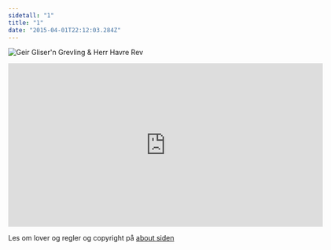 ```yaml
---
sidetall: "1"
title: "1"
date: "2015-04-01T22:12:03.284Z"
---
```



![Geir Gliser'n Grevling & Herr Havre Rev](./DSC_0065_Hyper.png)

<!-- kommentar -->

<iframe src="https://docs.google.com/forms/d/e/1FAIpQLSdaU1qxlU76iRXUClnxtVycECOt0wqjnCQ8tT6mIzPJxbwDUg/viewform?embedded=true" width="640" height="333" frameborder="0" marginheight="0" marginwidth="0">Loading...</iframe>


<!-- ##Her er dine tegninger:

![XX_side_x_](./x.png)

![XX_side_x_](./x.png)

![XX_side_x_](./x.png)


##Tusen takk
for at du var dugnadsdeltager og lastet opp en tegning til vår felles [Gatsby barnebokbutikk](https://www.gatsbyjs.org/tutorial/).

Hilsen Lillian 🦄 og Ola 😺 i laboraturiet i det bittelille Hvite Hus på Rodeløkka, Oslo, Norway, Earth, next to Venus.

Last opp en tegning til, men husk at Lillian 🦄 og Ola 😺 må lime inn tegningen din før den blir synlig på internett.


<iframe src="https://docs.google.com/forms/d/e/1FAIpQLSdaU1qxlU76iRXUClnxtVycECOt0wqjnCQ8tT6mIzPJxbwDUg/viewform?embedded=true" width="640" height="668" frameborder="0" marginheight="0" marginwidth="0">Loading...</iframe>
-->
Les om lover og regler og copyright
på [about siden](/about/)

<!--
His clothes were very dirty; and as he slept in the day-time, he always went to bed in his boots. And the bed which he went to bed in, was generally Herr Havre Rev.


Now Geir "Gliser'n" Grevling did occasionally eat rabbit-pie; but it was only very little young ones occasionally, when other food was really scarce. He was friendly with gamle bestefar Benjamin Bouncer; they agreed in disliking the De Onde otterne and Herr Havre Rev; they often talked over that painful subject. -->